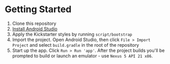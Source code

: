 # Getting Started

1. Clone this repository
2. [Install Android Studio](https://developer.android.com/sdk/index.html)
3. Apply the Kickstarter styles by running `script/bootstrap`
4. Import the project. Open Android Studio, then click `File > Import Project` and
   select `build.gradle` in the root of the repository
5. Start up the app. Click `Run > Run 'app'`. After the project builds you'll be
   prompted to build or launch an emulator - use `Nexus 5 API 21 x86`.
